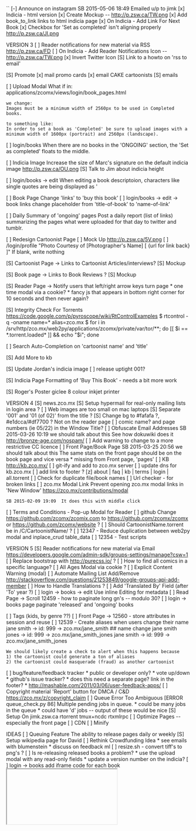 ``
[-] Announce on instagram
    SB 2015-05-06 18:49  Emailed u/p to jimk
[x] Indicia - html version
    [x] Create Mockup -- http://p.zsw.ca/TW.png
    [x] Add book_to_link links to html indicia page
    [x] On Indicia - Add Link For Next Book
[x] Checkbox for 'Set as completed' isn't aligning properly
    http://p.zsw.ca/JI.png

VERSION 3
[ ] Reader notifications for new material via RSS
    http://p.zsw.ca/FD
        [ ] On Indicia - Add Reader Notifications Icon -- http://p.zsw.ca/TW.png
        [x] Invert Twitter Icon
        [S] Link to a howto on 'rss to email'

[S] Promote
    [x] mail promo cards
        [x] email CAKE cartoonists
    [S] emails

[ ] Upload Modal
    What if in: applications/zcomx/views/login/book_pages.html

    we change:
    Images must be a minimum width of 2560px to be used in Completed books.

    to something like:
    In order to set a book as 'Completed' be sure to upload images with a
    minimum width of 1600px (portrait) and 2560px (landscape).

[ ] login/books
    When there are no books in the 'ONGOING' section, the 'Set as
    completed' floats to the middle.

[ ] Indicia Image
    Increase the size of Marc's signature on the default indicia image
    http://p.zsw.ca/OU.png
    [S] Talk to Jim about indicia height

[ ] login/books -> edit
    When editing a book descriptoion, characters like single quotes are
    being displayed as &#x27;

[ ] Book Page
    Change 'links' to 'buy this book'
    [ ] login/books -> edit -> book links
        change placeholder from 'title-of-book' to 'name-of-link'

[ ] Daily Summary of 'ongoing' pages
    Post a daily report (list of links) summarizing the pages what were
    uploaded for that day to twitter and tumblr.

[ ] Redesign Cartoonist Page
    [ ] Mock Up
        http://p.zsw.ca/5V.png
    [ ] /login/profile
            "Photo Courtesy of [Photographer's Name]    [  {url for link back}  ]"
            If blank, write nothing

[S] Cartoonist Page -> Links to Cartoonist Articles/interviews?
    [S] Mockup

[S] Book page -> Links to Book Reviews ?
    [S] Mockup

[S] Reader Page -> Notify users that left/right arrow keys turn page
    * one time modal via a cookie?
    * fancy js that appears in bottom right corner for 10 seconds and
      then never again?

[S] Integrity Check For Torrents
    https://code.google.com/p/pyroscope/wiki/RtControlExamples
    $ rtcontrol -q -oname name=* alias=zco.mx
    $ for i in /srv/http/zco.mx/web2py/applications/zcomx/private/var/tor/**; do [[ $i == *.torrent.loaded* ]] && echo "$i"; done

[ ] Search Auto-Completion on 'cartoonist name' and 'title'

[S] Add More to kb

[S] Update Jordan's indicia image
    [ ] release uptight 001?

[S] Indicia Page
    Formatting of 'Buy This Book' - needs a bit more work

[S] Roger's Poster
    giclee 8 colour inkjet printer

VERSION 4
[S] news.zco.mx
[S] Setup hypermail for real-only mailing lists in login area ?
[ ] Web images are too small on mac laptops
[S] Separate '001' and '01 (of 02)' from the title ?
[S] Change bg to #fafafa ?, #e1dcca/#df7700 ?
    Not on the reader page
[ ] comic name? and page numbers (ie 05/22) in the Window Title?
[ ] Obfuscate Email Addresses
    SB 2015-03-26 10:19  we should talk about this
    See how dokuwiki does it
    http://bronze-age.com/nospam/
[ ] Add warning to change to a more restrictive CC licence
[ ] Front Page/Book Page
    SB 2015-03-25 20:56  we should talk about this
    The same stats on the front page should be on the book page and
    vice versa
    * missing from Front page, 'pages'
[ ] KB
    http://kb.zco.mx/
    [ ] git-ify and add to zco.mx server
    [ ] update dns for kb.zco.mx
    [ ] add link to footer ?
        [z]  about | faq | kb | terms | login | all.torrent
[ ] Check for duplicate file/book names
[ ] Url checker - for broken links
[ ] zco.mx Modal Link
    Prevent opening zco.mx modal links in 'New Window'
    https://zco.mx/contributions/modal

    SB 2015-02-09 19:09  It does this with middle click
[ ] Terms and Conditions - Pop-up Modal for Reader
[ ] github
    Change https://github.com/zcomx/zcomix.com to
    https://github.com/zcomx/zcomx or
    https://github.com/zcomx/website ?
[ ] Should CartoonistName.torrent be in /C/CartoonistName/ ?
[ ] 12347 - Reduce duplication between web2py modal and inplace_crud table_data
[ ] 12354 - Test scripts


VERSION 5
[S] Reader notifications for new material via Email
    https://developers.google.com/admin-sdk/groups-settings/manage?csw=1
[ ] Replace bootstrap with http://purecss.io/ ?
[ ] How to find all comics in a specific language?
[ ] All Ages Modal via cookie ?
[ ] Explicit Content Warning (modal)
[ ] Automate Mailing List Add/Remove
    http://stackoverflow.com/questions/21253849/google-groups-api-add-member
[ ] How to Handle Translations ?
    [ ] Add 'Translated By' Field  (after 'To' year ?)
[ ] login -> books -> edit
    Use inline Editing for metadata
[ ] Read Page -> Scroll
    12459 - how to paginate long gn's -- modulo 30?
[ ] login -> books page
    paginate 'released' and 'ongoing' books

[ ] Tags (kids, by genre ??)
[ ] Front Page -> 12560 - store attributes in session and reuse
[ ] 12539 - Create aliases when users change their name
    jane smith -> id: 999 -> zco.mx/jane_smith
    ## name change
    jane smith jones -> id: 999 -> zco.mx/jane_smith_jones
    jane smith -> id: 999 -> zco.mx/jane_smith_jones

    We should likely create a check to alert when this happens because
    1) the cartoonist could generate a ton of aliases
    2) the cartoonist could masquerade (fraud) as another cartoonist
[ ] bug/feature/feedback tracker
    * public or developer only?
    * vote up/down
    * github's issue tracker?
    * does this need a separate page?  link in the footer?
    * http://mashable.com/2011/03/06/user-feedback-apps/
[ ] Copyright material
    'Report' button for DMCA / C&D
    https://zco.mx/z/copyright_claim
[ ] Queue Error Too Ambiguous
    [ERROR queue_check.py 86] Multiple pending jobs in queue.
    * could be many jobs in the queue
    * could have 'd' jobs -- output of these would be nice
[S] Setup On jimk.zsw.ca
    rtorrent
    tmux+ncdc
    rtxmlrpc
[ ] Optimize Pages -- especially the front page
    [ ] CDN
    [ ] Minify


IDEAS
[ ] Queuing Feature
    The ability to release pages daily or weekly
[S] Setup wikipedia page for David
[ ] Rethink Crowdfunding Idea
    * see emails with blumenstein
    * discuss on feedback ml
[ ] resize.sh - convert tiff's to png's ?
[ ] Is re-releasing released books a problem?
    * use the upload modal with any read-only fields
    * update a version number on the indicia?
[ ] login -> books
    add iframe code for each book
    <embed/>
    <iframe/>
    SB 2014-08-29 11:24  This needs more thought
[-] Guided view using Perfect Viewer ?
    The main dev, Lin Rookie (rookiestudio@gmail.com), suggests guided
    view is possible with opencv but he believes the feature is not
    useful and it is a low priority.  He said the source is closed and
    he does not take bounties towards new features.
[ ] bio and book description - wikipedia api?
    https://github.com/goldsmith/Wikipedia          ## wikipedia api
[ ] user comments? - disqus api? reddit api?
    * cartoonist chooses comments to form a digital letters page ?
[ ] RDFa-html meta
    https://wiki.creativecommons.org/Frequently_Asked_Questions#What_does_it_mean_that_Creative_Commons_licenses_are_.22machine-readable.22.3F
    http://www.w3.org/TR/html-rdfa/
[ ] Social media links other than on the indicia ?
``
# vim:set ft=dm:
